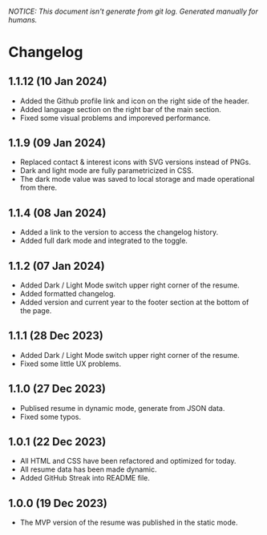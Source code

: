 ###### NOTICE: This document isn't generate from git log. Generated manually for humans.

# Changelog

## 1.1.12 (10 Jan 2024)
* Added the Github profile link and icon on the right side of the header.
* Added language section on the right bar of the main section.
* Fixed some visual problems and imporeved performance.

## 1.1.9 (09 Jan 2024)
* Replaced contact & interest icons with SVG versions instead of PNGs.
* Dark and light mode are fully parametricized in CSS.
* The dark mode value was saved to local storage and made operational from there.

## 1.1.4 (08 Jan 2024)
* Added a link to the version to access the changelog history.
* Added full dark mode and integrated to the toggle.

## 1.1.2 (07 Jan 2024)
* Added Dark / Light Mode switch upper right corner of the resume.
* Added formatted changelog.
* Added version and current year to the footer section at the bottom of the page.

## 1.1.1 (28 Dec 2023)
* Added Dark / Light Mode switch upper right corner of the resume.
* Fixed some little UX problems.

## 1.1.0 (27 Dec 2023)
* Publised resume in dynamic mode, generate from JSON data.
* Fixed some typos.

## 1.0.1 (22 Dec 2023)
* All HTML and CSS have been refactored and optimized for today.
* All resume data has been made dynamic.
* Added GitHub Streak into README file.

## 1.0.0 (19 Dec 2023)
* The MVP version of the resume was published in the static mode.
